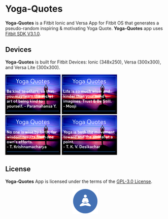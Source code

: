 # Yoga-Quotes
**Yoga-Quotes** is a Fitbit Ionic and Versa App for Fitbit OS that generates a pseudo-random inspiring & motivating Yoga Quote. **Yoga-Quotes** app uses [Fitbit SDK V3.1.0](https://github.com/Fitbit).

## Devices
**Yoga-Quotes** is built for Fitbit Devices: Ionic (348x250), Versa (300x300), and Versa Lite (300x300).

<p align="lefft">
  <img width="174" height="125" src=./screenshots/yoga-screenshot-ionic-1.png>
  <img width="174" height="125" src=./screenshots/yoga-screenshot-ionic-2.png>
  <img width="174" height="125" src=./screenshots/yoga-screenshot-ionic-0.png>
  <img width="174" height="125" src=./screenshots/yoga-screenshot-ionic.png>
</p>

## License
**Yoga-Quotes** App is licensed under the terms of the [GPL-3.0 License](/LICENSE). 

<p align="middle">
<img width="80" height="80" src=./resources/icon.png>
</p>
